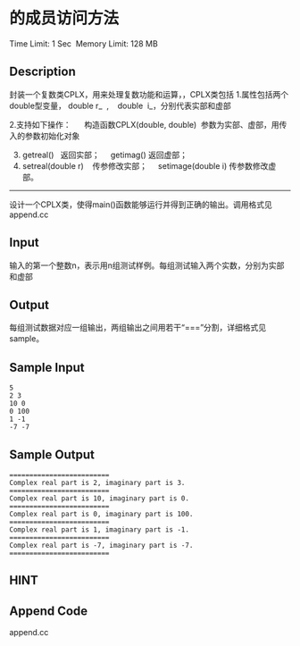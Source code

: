 # 的成员访问方法
Time Limit: 1 Sec  Memory Limit: 128 MB


## Description
封装一个复数类CPLX，用来处理复数功能和运算，，CPLX类包括
1.属性包括两个double型变量， double r_  ,    double  i_，分别代表实部和虚部

2.支持如下操作：
     构造函数CPLX(double, double)  参数为实部、虚部，用传入的参数初始化对象


3. getreal()   返回实部；
    getimag() 返回虚部；
4. setreal(double r)    传参修改实部；
    setimage(double i) 传参数修改虚部。

-----------------------------------------------------------------------------
设计一个CPLX类，使得main()函数能够运行并得到正确的输出。调用格式见append.cc



## Input
输入的第一个整数n，表示用n组测试样例。每组测试输入两个实数，分别为实部和虚部


## Output
每组测试数据对应一组输出，两组输出之间用若干“===”分割，详细格式见sample。


## Sample Input
```
5
2 3
10 0
0 100
1 -1
-7 -7
```
## Sample Output
```
=========================
Complex real part is 2, imaginary part is 3.
=========================
Complex real part is 10, imaginary part is 0.
=========================
Complex real part is 0, imaginary part is 100.
=========================
Complex real part is 1, imaginary part is -1.
=========================
Complex real part is -7, imaginary part is -7.
=========================

```

## HINT


## Append Code
append.cc